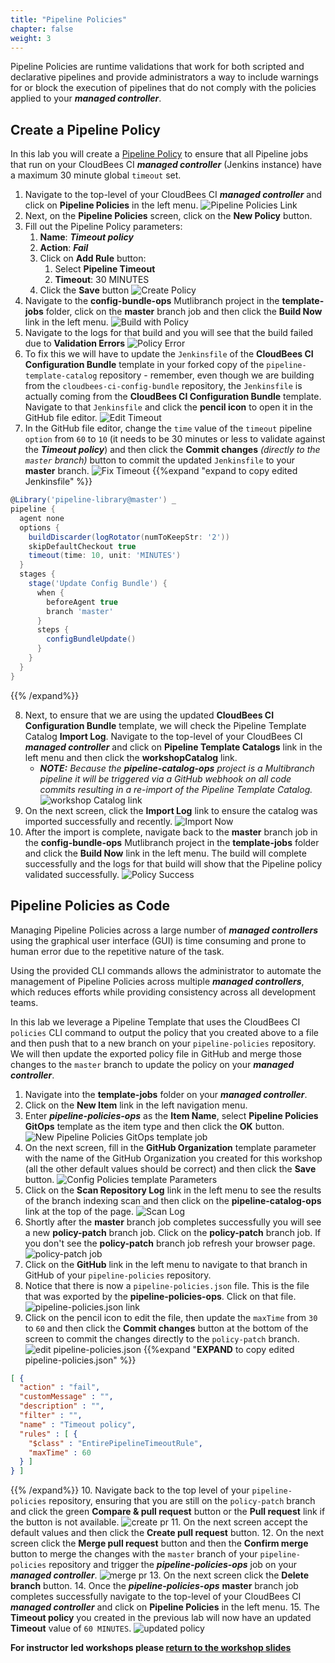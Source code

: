 ```yaml
---
title: "Pipeline Policies"
chapter: false
weight: 3
---
```


Pipeline Policies are runtime validations that work for both scripted and declarative pipelines and provide administrators a way to include warnings for or block the execution of pipelines that do not comply with the policies applied to your ***managed controller***.

## Create a Pipeline Policy

In this lab you will create a [Pipeline Policy](https://docs.cloudbees.com/docs/admin-resources/latest/pipelines-user-guide/pipeline-policies) to ensure that all Pipeline jobs that run on your CloudBees CI ***managed controller*** (Jenkins instance) have a maximum 30 minute global `timeout` set.

1. Navigate to the top-level of your CloudBees CI ***managed controller*** and click on **Pipeline Policies** in the left menu. ![Pipeline Policies Link](policies-click.png?width=50pc) 
2. Next, on the **Pipeline Policies** screen, click on the **New Policy** button.
3. Fill out the Pipeline Policy parameters:
   1. **Name**: ***Timeout policy***
   2. **Action**: ***Fail***
   3. Click on **Add Rule** button: 
      1. Select **Pipeline Timeout**
      2. **Timeout**: 30 MINUTES
   4. Click the **Save** button ![Create Policy](policy-timeout-form.png?width=50pc) 
4. Navigate to the **config-bundle-ops** Mutlibranch project in the **template-jobs** folder, click on the **master** branch job and then click the **Build Now** link in the left menu. ![Build with Policy](build-with-policy.png?width=50pc) 
5. Navigate to the logs for that build and you will see that the build failed due to **Validation Errors** ![Policy Error](pipeline-policy-error.png?width=50pc) 
6. To fix this we will have to update the `Jenkinsfile` of the **CloudBees CI Configuration Bundle** template in your forked copy of the `pipeline-template-catalog` repository - remember, even though we are building from the `cloudbees-ci-config-bundle` repository, the `Jenkinsfile` is actually coming from the **CloudBees CI Configuration Bundle** template. Navigate to that `Jenkinsfile` and click the **pencil icon** to open it in the GitHub file editor. ![Edit Timeout](pipeline-policy-open-jenkinsfile.png?width=50pc) 
7. In the GitHub file editor, change the `time` value of the `timeout` pipeline `option`  from `60` to `10` (it needs to be 30 minutes or less to validate against the ***Timeout policy***) and then click the **Commit changes** *(directly to the `master` branch)* button to commit the updated `Jenkinsfile` to your **master** branch. ![Fix Timeout](pipeline-policy-fix-commit-jenkinsfile.png?width=50pc) 
{{%expand "expand to copy edited Jenkinsfile" %}}
```groovy
@Library('pipeline-library@master') _
pipeline {
  agent none
  options {
    buildDiscarder(logRotator(numToKeepStr: '2'))
    skipDefaultCheckout true
    timeout(time: 10, unit: 'MINUTES')
  }
  stages {
    stage('Update Config Bundle') {
      when {
        beforeAgent true
        branch 'master'
      }
      steps {
        configBundleUpdate()
      }
    }
  }
}
```
{{% /expand%}}

8. Next, to ensure that we are using the updated **CloudBees CI Configuration Bundle** template, we will check the Pipeline Template Catalog **Import Log**. Navigate to the top-level of your CloudBees CI ***managed controller*** and click on **Pipeline Template Catalogs** link in the left menu and then click the **workshopCatalog** link. 
   - ***NOTE:*** *Because the **pipeline-catalog-ops** project is a Multibranch pipeline it will be triggered via a GitHub webhook on all code commits resulting in a re-import of the Pipeline Template Catalog.* ![workshop Catalog link](workshop-catalog-link.png?width=50pc) 
9.  On the next screen, click the **Import Log** link to ensure the catalog was imported successfully and recently. ![Import Now](click-import-log-link.png?width=50pc)
10.    After the import is complete, navigate back to the **master** branch job in the **config-bundle-ops** Mutlibranch project in the **template-jobs** folder and click the **Build Now** link in the left menu. The build will complete successfully and the logs for that build will show that the Pipeline policy validated successfully. ![Policy Success](pipeline-policy-success.png?width=50pc)

## Pipeline Policies as Code

Managing Pipeline Policies across a large number of ***managed controllers*** using the graphical user interface (GUI) is time consuming and prone to human error due to the repetitive nature of the task.

Using the provided CLI commands allows the administrator to automate the management of Pipeline Policies across multiple ***managed controllers***, which reduces efforts while providing consistency across all development teams.

In this lab we leverage a Pipeline Template that uses the CloudBees CI `policies` CLI command to output the policy that you created above to a file and then push that to a new branch on your `pipeline-policies` repository. We will then update the exported policy file in GitHub and merge those changes to the `master` branch to update the policy on your ***managed controller***.

1. Navigate into the **template-jobs** folder on your ***managed controller***.
2. Click on the **New Item** link in the left navigation menu.
3. Enter ***pipeline-policies-ops*** as the **Item Name**, select **Pipeline Policies GitOps** template as the item type and then click the **OK** button. ![New Pipeline Policies GitOps template job](new-policies-template-job.png?width=50pc)
4. On the next screen, fill in the **GitHub Organization** template parameter with the name of the GitHub Organization you created for this workshop (all the other default values should be correct) and then click the **Save** button. ![Config Policies template Parameters](policies-template-params.png?width=50pc)
5. Click on the **Scan Repository Log** link in the left menu to see the results of the branch indexing scan and then click on the **pipeline-catalog-ops** link at the top of the page. ![Scan Log](policy-ops-scan-log.png?width=50pc)
6. Shortly after the **master** branch job completes successfully you will see a new **policy-patch** branch job. Click on the **policy-patch** branch job. If you don't see the **policy-patch** branch job refresh your browser page. ![policy-patch job](policy-patch-job.png?width=50pc)
7. Click on the **GitHub** link in the left menu to navigate to that branch in GitHub of your `pipeline-policies` repository.
8. Notice that there is now a `pipeline-policies.json` file. This is the file that was exported by the **pipeline-policies-ops**.  Click on that file. ![pipeline-policies.json link](pipeline-policies-json-link.png?width=50pc)
9. Click on the pencil icon to edit the file, then update the `maxTime` from `30` to `60` and then click the **Commit changes** button at the bottom of the screen to commit the changes directly to the `policy-patch` branch. ![edit pipeline-policies.json](edit-pipeline-policies-json.png?width=50pc)
{{%expand "**EXPAND** to copy edited pipeline-policies.json" %}}
```json
[ {
  "action" : "fail",
  "customMessage" : "",
  "description" : "",
  "filter" : "",
  "name" : "Timeout policy",
  "rules" : [ {
    "$class" : "EntirePipelineTimeoutRule",
    "maxTime" : 60
  } ]
} ]
```
{{% /expand%}}
10. Navigate back to the top level of your `pipeline-policies` repository, ensuring that you are still on the `policy-patch` branch and click the green **Compare & pull request** button or the **Pull request** link if the button is not available. ![create pr](create-policy-pr.png?width=50pc)
11. On the next screen accept the default values and then click the **Create pull request** button.
12. On the next screen click the **Merge pull request** button and then the **Confirm merge** button to merge the changes with the `master` branch of your `pipeline-policies` repository and trigger the ***pipeline-policies-ops*** job on your ***managed controller***. ![merge pr](merge-policy-pr.png?width=50pc)
13. On the next screen click the **Delete branch** button.
14. Once the ***pipeline-policies-ops*** **master** branch job completes successfully navigate to the top-level of your CloudBees CI ***managed controller*** and click on **Pipeline Policies** in the left menu.
15. The **Timeout policy** you created in the previous lab will now have an updated **Timeout** value of `60 MINUTES`. ![updated policy](updated-policy.png?width=50pc)

**For instructor led workshops please <a href="https://cloudbees-days.github.io/cloudbees-field-workshops/cloudbees-ci/#36">return to the workshop slides</a>**
